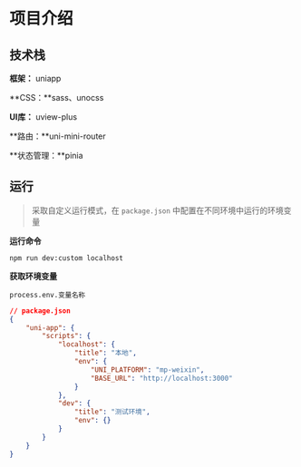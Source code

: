 # 项目介绍

## 技术栈

**框架：** uniapp

**CSS：**sass、unocss

**UI库：** uview-plus

**路由：**uni-mini-router

**状态管理：**pinia



## 运行

> 采取自定义运行模式，在 `package.json` 中配置在不同环境中运行的环境变量

**运行命令**

```
npm run dev:custom localhost
```

**获取环境变量**

```
process.env.变量名称
```

```json
// package.json
{
    "uni-app": {
        "scripts": {
            "localhost": {
                "title": "本地",
                "env": {
                    "UNI_PLATFORM": "mp-weixin",
                    "BASE_URL": "http://localhost:3000"
                }
            },
            "dev": {
                "title": "测试环境",
                "env": {}
            }
        }
    }
}
```

